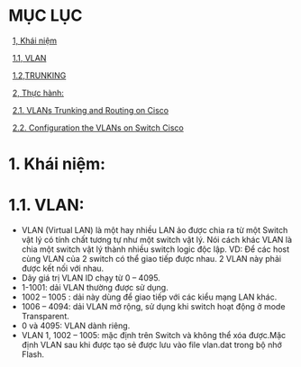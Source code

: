 # MỤC LỤC
&ensp;[1, Khái niệm](#1)

&ensp;[1.1, VLAN](#1.1)

&ensp;[1.2,TRUNKING](#1.2)

&ensp;[2, Thực hành:](#2)

&ensp;[2.1. VLANs Trunking and Routing on Cisco](#2.1)

&ensp;[2.2. Configuration the VLANs on Switch Cisco](#2.2)

# <a name ="1">1.  Khái niệm:</a>
# <a name ="1.1">1.1.  VLAN:</a>
-	VLAN (Virtual LAN) là một hay nhiều LAN ảo được chia ra từ một Switch vật lý có tính chất tương tự như một switch vật lý. Nói cách khác VLAN là chia một switch vật lý thành nhiều switch logic độc lập.
VD: Để các host cùng VLAN của 2 switch có thể giao tiếp được nhau. 2 VLAN này phải được kết nối với nhau.
-	Dãy giá trị VLAN ID chạy từ 0 – 4095.
 - 1-1001: dải VLAN thường được sử dụng.
 - 1002 – 1005 : dải này dùng để giao tiếp với các kiểu mạng LAN khác.
 - 1006 – 4094: dải VLAN mở rộng, sử dụng khi switch hoạt động ở mode Transparent.
 - 0 và 4095: VLAN dành riêng.
 - VLAN 1, 1002 – 1005: mặc định trên Switch và không thể xóa được.Mặc định VLAN sau khi được tạo sẻ được lưu vào file vlan.dat trong bộ nhớ Flash.
